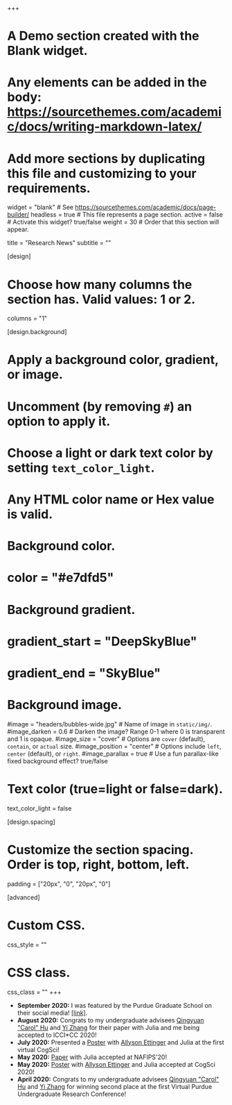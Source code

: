 +++
# A Demo section created with the Blank widget.
# Any elements can be added in the body: https://sourcethemes.com/academic/docs/writing-markdown-latex/
# Add more sections by duplicating this file and customizing to your requirements.

widget = "blank"  # See https://sourcethemes.com/academic/docs/page-builder/
headless = true  # This file represents a page section.
active = false  # Activate this widget? true/false
weight = 30  # Order that this section will appear.

title = "Research News"
subtitle = ""

[design]
  # Choose how many columns the section has. Valid values: 1 or 2.
  columns = "1"

[design.background]
  # Apply a background color, gradient, or image.
  #   Uncomment (by removing `#`) an option to apply it.
  #   Choose a light or dark text color by setting `text_color_light`.
  #   Any HTML color name or Hex value is valid.

  # Background color.
  # color = "#e7dfd5"
  
  # Background gradient.
   # gradient_start = "DeepSkyBlue"
   # gradient_end = "SkyBlue"
  
  # Background image.
  #image = "headers/bubbles-wide.jpg"  # Name of image in `static/img/`.
  #image_darken = 0.6  # Darken the image? Range 0-1 where 0 is transparent and 1 is opaque.
  #image_size = "cover"  #  Options are `cover` (default), `contain`, or `actual` size.
  #image_position = "center"  # Options include `left`, `center` (default), or `right`.
  #image_parallax = true  # Use a fun parallax-like fixed background effect? true/false

  # Text color (true=light or false=dark).
  text_color_light = false

[design.spacing]
  # Customize the section spacing. Order is top, right, bottom, left.
  padding = ["20px", "0", "20px", "0"]

[advanced]
 # Custom CSS. 
 css_style = ""
 
 # CSS class.
 css_class = ""
+++
- **September 2020:** I was featured by the Purdue Graduate School on their social media!  [[link]](https://www.facebook.com/GradPurdue/photos/a.118851081609615/1607308342763874/).
- **August 2020:** Congrats to my undergraduate advisees [Qingyuan "Carol" Hu](https://www.linkedin.com/in/qingyuan-carol-hu-a60211136/) and [Yi Zhang](https://www.linkedin.com/in/yi-z3050/) for their paper with Julia and me being accepted to ICCI*CC 2020!
- **July 2020:** Presented a [Poster](publication/bert-priming) with [Allyson Ettinger](https://aetting.github.io/) and Julia at the first virtual CogSci!
- **May 2020:** [Paper](publication/nafips20/) with Julia accepted at NAFIPS'20!
- **May 2020:** [Poster](publication/bertpriming) with [Allyson Ettinger](https://aetting.github.io/) and Julia accepted at CogSci 2020!
- **April 2020:** Congrats to my undergraduate advisees [Qingyuan "Carol" Hu](https://www.linkedin.com/in/qingyuan-carol-hu-a60211136/) and [Yi Zhang](https://www.linkedin.com/in/yi-z3050/) for winning second place at the first Virtual Purdue Undergraduate Research Conference!